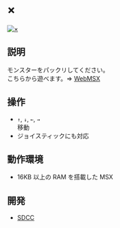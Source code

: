# ×

[![×](http://img.youtube.com/vi/v7eiX-94arw/0.jpg)](https://www.youtube.com/watch?v=v7eiX-94arw)

## 説明
モンスターをパックリしてください。<br>
こちらから遊べます。⇒  [WebMSX](http://webmsx.org/?MACHINE=MSX1J&PRESETS=MSXMUSIC&ROM=https://github.com/CoBinee/crossa-msx/raw/main/rom/CROSSA.ROM)

## 操作
- `↑`, `↓`, `←`, `→`<br>移動
- ジョイスティックにも対応

## 動作環境
- 16KB 以上の RAM を搭載した MSX

## 開発
- [SDCC](https://sdcc.sourceforge.net)
